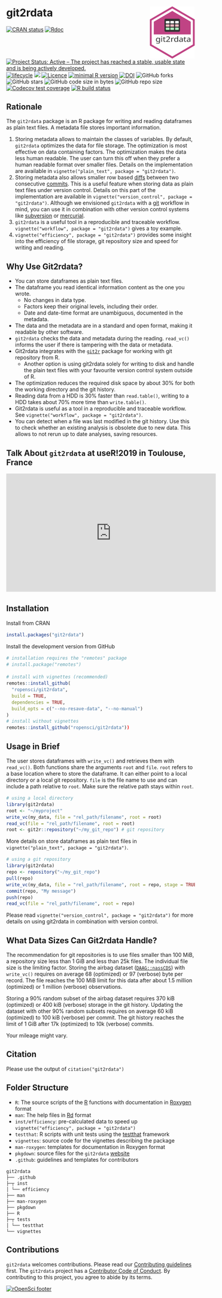 # git2rdata <img src="man/figures/logo.svg" align="right" alt="git2rdata logo" width="120">

<!-- badges: start -->
[![CRAN status](https://www.r-pkg.org/badges/version/git2rdata)](https://cran.r-project.org/package=git2rdata)
[![Rdoc](https://www.rdocumentation.org/badges/version/git2rdata)](https://www.rdocumentation.org/packages/git2rdata)
[![Project Status: Active – The project has reached a stable, usable state and is being actively developed.](https://www.repostatus.org/badges/latest/active.svg)](https://www.repostatus.org/#active)
[![lifecycle](https://img.shields.io/badge/lifecycle-maturing-blue.svg)](https://www.tidyverse.org/lifecycle/#maturing)
[![](https://badges.ropensci.org/263_status.svg)](https://github.com/ropensci/software-review/issues/263)
[![Licence](https://img.shields.io/badge/licence-GPL--3-blue.svg)](https://www.gnu.org/licenses/gpl-3.0.en.html)
[![minimal R version](https://img.shields.io/badge/R%3E%3D-3.5.0-6666ff.svg)](https://cran.r-project.org/)
[![DOI](https://zenodo.org/badge/147685405.svg)](https://zenodo.org/badge/latestdoi/147685405)
![GitHub forks](https://img.shields.io/github/forks/ropensci/git2rdata.svg?style=social)
![GitHub stars](https://img.shields.io/github/stars/ropensci/git2rdata.svg?style=social)
![GitHub code size in bytes](https://img.shields.io/github/languages/code-size/ropensci/git2rdata.svg)
![GitHub repo size](https://img.shields.io/github/repo-size/ropensci/git2rdata.svg)
[![Codecov test coverage](https://codecov.io/gh/ropensci/git2rdata/branch/master/graph/badge.svg)](https://codecov.io/gh/ropensci/git2rdata?branch=master)
[![R build status](https://github.com/ropensci/git2rdata/workflows/R-CMD-check/badge.svg)](https://github.com/ropensci/git2rdata/actions)
<!-- badges: end -->

<p style="display:none">Please visit the git2rdata website at https://ropensci.github.io/git2rdata/. The vignette code on the website link to a rendered version of the vignette. Functions have a link to their help file.</p>

## Rationale

The `git2rdata` package is an R package for writing and reading dataframes as plain text files. 
A metadata file stores important information.

1. Storing metadata allows to maintain the classes of variables. 
By default, `git2rdata` optimizes the data for file storage. 
The optimization is most effective on data containing factors. 
The optimization makes the data less human readable.
The user can turn this off when they prefer a human readable format over smaller files.
Details on the implementation are available in `vignette("plain_text", package = "git2rdata")`.
1. Storing metadata also allows smaller row based [diffs](https://en.wikipedia.org/wiki/Diff) between two consecutive [commits](https://en.wikipedia.org/wiki/Commit_(version_control)). 
This is a useful feature when storing data as plain text files under version control. 
Details on this part of the implementation are available in `vignette("version_control", package = "git2rdata")`. 
Although we envisioned `git2rdata` with a [git](https://git-scm.com/) workflow in mind, you can use it in combination with other version control systems like [subversion](https://subversion.apache.org/) or [mercurial](https://www.mercurial-scm.org/).
1. `git2rdata` is a useful tool in a reproducible and traceable workflow. 
`vignette("workflow", package = "git2rdata")` gives a toy example.
1. `vignette("efficiency", package = "git2rdata")` provides some insight into the efficiency of file storage, git repository size and speed for writing and reading.

## Why Use Git2rdata?

- You can store dataframes as plain text files.
- The dataframe you read identical information content as the one you wrote.
    - No changes in data type.
    - Factors keep their original levels, including their order.
    - Date and date-time format are unambiguous, documented in the metadata.
- The data and the metadata are in a standard and open format, making it readable by other software.
- `git2rdata` checks the data and metadata during the reading. 
`read_vc()` informs the user if there is tampering with the data or metadata.
- Git2rdata integrates with the [`git2r`](https://cran.r-project.org/package=git2r) package for working with git repository from R.
    - Another option is using git2rdata solely for writing to disk and handle the plain text files with your favourite version control system outside of R.
- The optimization reduces the required disk space by about 30% for both the working directory and the git history. 
- Reading data from a HDD is 30% faster than `read.table()`, writing to a HDD takes about 70% more time than `write.table()`.
- Git2rdata is useful as a tool in a reproducible and traceable workflow. 
See `vignette("workflow", package = "git2rdata")`.
- You can detect when a file was last modified in the git history. 
Use this to check whether an existing analysis is obsolete due to new data. 
This allows to not rerun up to date analyses, saving resources.

## Talk About `git2rdata` at useR!2019 in Toulouse, France

<iframe width="560" height="315" src="https://www.youtube-nocookie.com/embed/sbRPmakBFqo" frameborder="0" allow="accelerometer; autoplay; encrypted-media; gyroscope; picture-in-picture" allowfullscreen></iframe>

## Installation

Install from CRAN

```r
install.packages("git2rdata")
```

Install the development version from GitHub

```r
# installation requires the "remotes" package
# install.package("remotes")

# install with vignettes (recommended)
remotes::install_github(
  "ropensci/git2rdata", 
  build = TRUE, 
  dependencies = TRUE, 
  build_opts = c("--no-resave-data", "--no-manual")
)
# install without vignettes
remotes::install_github("ropensci/git2rdata"))
```

## Usage in Brief

The user stores dataframes with `write_vc()` and retrieves them with `read_vc()`. 
Both functions share the arguments `root` and `file`. 
`root` refers to a base location where to store the dataframe. 
It can either point to a local directory or a local git repository. 
`file` is the file name to use and can include a path relative to `root`. 
Make sure the relative path stays within `root`.

```r
# using a local directory
library(git2rdata)
root <- "~/myproject" 
write_vc(my_data, file = "rel_path/filename", root = root)
read_vc(file = "rel_path/filename", root = root)
root <- git2r::repository("~/my_git_repo") # git repository
```

More details on store dataframes as plain text files in `vignette("plain_text", package = "git2rdata")`.

```r
# using a git repository
library(git2rdata)
repo <- repository("~/my_git_repo")
pull(repo)
write_vc(my_data, file = "rel_path/filename", root = repo, stage = TRUE)
commit(repo, "My message")
push(repo)
read_vc(file = "rel_path/filename", root = repo)
```

Please read `vignette("version_control", package = "git2rdata")` for more details on using git2rdata in combination with version control.

## What Data Sizes Can Git2rdata Handle?

The recommendation for git repositories is to use files smaller than 100 MiB, a repository size less than 1 GiB and less than 25k files. 
The individual file size is the limiting factor. 
Storing the airbag dataset ([`DAAG::nassCDS`](https://cran.r-project.org/package=DAAG)) with `write_vc()` requires on average 68 (optimized) or 97 (verbose) byte per record. 
The file reaches the 100 MiB limit for this data after about 1.5 million (optimized) or 1 million (verbose) observations. 

Storing a 90% random subset of the airbag dataset requires 370 kiB (optimized) or 400 kiB (verbose) storage in the git history. 
Updating the dataset with other 90% random subsets requires on average 60 kiB (optimized) to 100 kiB (verbose) per commit. 
The git history reaches the limit of 1 GiB after 17k (optimized) to 10k (verbose) commits.

Your mileage might vary.

## Citation

Please use the output of `citation("git2rdata")`

## Folder Structure

- `R`: The source scripts of the [R](https://cran.r-project.org/) functions with documentation in [Roxygen](https://github.com/klutometis/roxygen) format
- `man`: The help files in [Rd](https://cran.r-project.org/doc/manuals/r-release/R-exts.html#Rd-format) format
- `inst/efficiency`: pre-calculated data to speed up `vignette("efficiency", package = "git2rdata")`
- `testthat`: R scripts with unit tests using the [testthat](http://testthat.r-lib.org/) framework
- `vignettes`: source code for the vignettes describing the package
- `man-roxygen`: templates for documentation in Roxygen format
- `pkgdown`: source files for the `git2rdata` [website](https://ropensci.github.io/git2rdata/)
- `.github`: guidelines and templates for contributors

```
git2rdata
├── .github 
├─┬ inst
│ └── efficiency
├── man 
├── man-roxygen 
├── pkgdown
├── R
├─┬ tests
│ └── testthat
└── vignettes
```

## Contributions

`git2rdata` welcomes contributions. 
Please read our [Contributing guidelines](https://github.com/ropensci/git2rdata/blob/master/.github/CONTRIBUTING.md) first. 
The `git2rdata` project has a [Contributor Code of Conduct](https://github.com/ropensci/git2rdata/blob/master/.github/CODE_OF_CONDUCT.md). 
By contributing to this project, you agree to abide by its terms.

[![rOpenSci footer](http://ropensci.org/public_images/github_footer.png)](https://ropensci.org)
